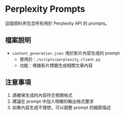 # Perplexity Prompts

這個資料夾包含所有用於 Perplexity API 的 prompts。

## 檔案說明
- `content_generation.json`: 用於影片內容生成的 prompt
  - 使用於：`/scripts/perplexity_client.py`
  - 功能：根據影片標題生成相關文章內容

## 注意事項
1. 請確保生成的內容符合預期格式
2. 建議在 prompt 中加入明確的輸出格式要求
3. 如果內容生成不理想，可以調整 prompt 的細節描述
